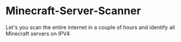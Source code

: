 # Minecraft-Server-Scanner
Let's you scan the entire internet in a couple of hours and identify all Minecraft servers on IPV4
